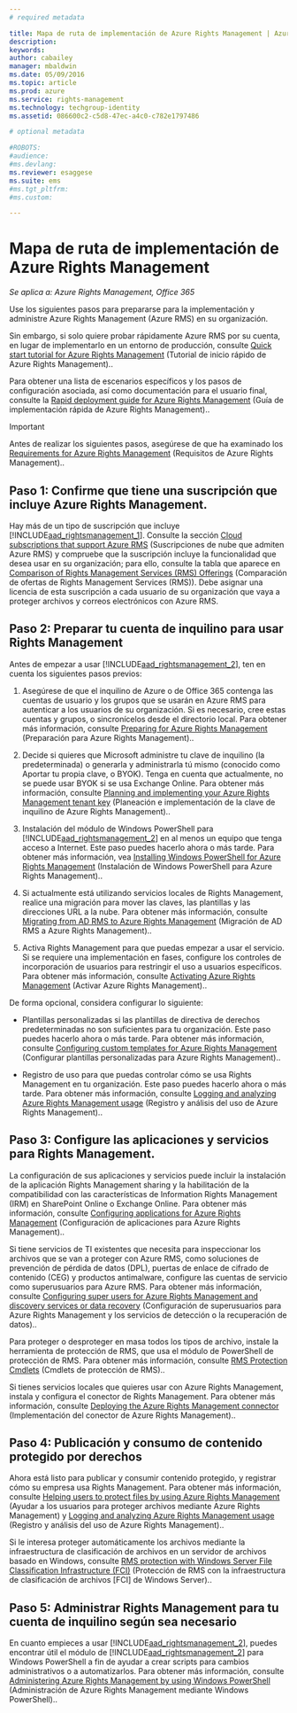 ```yaml
---
# required metadata

title: Mapa de ruta de implementación de Azure Rights Management | Azure RMS
description:
keywords:
author: cabailey
manager: mbaldwin
ms.date: 05/09/2016
ms.topic: article
ms.prod: azure
ms.service: rights-management
ms.technology: techgroup-identity
ms.assetid: 086600c2-c5d8-47ec-a4c0-c782e1797486

# optional metadata

#ROBOTS:
#audience:
#ms.devlang:
ms.reviewer: esaggese
ms.suite: ems
#ms.tgt_pltfrm:
#ms.custom:

---
```


# Mapa de ruta de implementación de Azure Rights Management

*Se aplica a: Azure Rights Management, Office 365*

Use los siguientes pasos para prepararse para la implementación y administre Azure Rights Management (Azure RMS) en su organización.

Sin embargo, si solo quiere probar rápidamente Azure RMS por su cuenta, en lugar de implementarlo en un entorno de producción, consulte [Quick start tutorial for Azure Rights Management](../get-started/quick-start-tutorial.md) (Tutorial de inicio rápido de Azure Rights Management)..

Para obtener una lista de escenarios específicos y los pasos de configuración asociada, así como documentación para el usuario final, consulte la [Rapid deployment guide for Azure Rights Management](../get-started/rapid-deployment-guide.md) (Guía de implementación rápida de Azure Rights Management)..

> [!IMPORTANT]
> Antes de realizar los siguientes pasos, asegúrese de que ha examinado los [Requirements for Azure Rights Management](../get-started/requirements-azure-rms.md) (Requisitos de Azure Rights Management)..

## Paso 1: Confirme que tiene una suscripción que incluye Azure Rights Management.
Hay más de un tipo de suscripción que incluye [!INCLUDE[aad_rightsmanagement_1](../includes/aad_rightsmanagement_1_md.md)]. Consulte la sección [Cloud subscriptions that support Azure RMS](../get-started/requirements-subscriptions.md) (Suscripciones de nube que admiten Azure RMS) y compruebe que la suscripción incluye la funcionalidad que desea usar en su organización; para ello, consulte la tabla que aparece en [Comparison of Rights Management Services (RMS) Offerings](https://technet.microsoft.com/dn858608) (Comparación de ofertas de Rights Management Services (RMS)). Debe asignar una licencia de esta suscripción a cada usuario de su organización que vaya a proteger archivos y correos electrónicos con Azure RMS.

## Paso 2: Preparar tu cuenta de inquilino para usar Rights Management
Antes de empezar a usar [!INCLUDE[aad_rightsmanagement_2](../includes/aad_rightsmanagement_2_md.md)], ten en cuenta los siguientes pasos previos:

1.  Asegúrese de que el inquilino de Azure o de Office 365 contenga las cuentas de usuario y los grupos que se usarán en Azure RMS para autenticar a los usuarios de su organización. Si es necesario, cree estas cuentas y grupos, o sincronícelos desde el directorio local. Para obtener más información, consulte [Preparing for Azure Rights Management](prepare.md) (Preparación para Azure Rights Management)..

2.  Decide si quieres que Microsoft administre tu clave de inquilino (la predeterminada) o generarla y administrarla tú mismo (conocido como Aportar tu propia clave, o BYOK). Tenga en cuenta que actualmente, no se puede usar BYOK si se usa Exchange Online. Para obtener más información, consulte [Planning and implementing your Azure Rights Management tenant key](plan-implement-tenant-key.md) (Planeación e implementación de la clave de inquilino de Azure Rights Management)..

3.  Instalación del módulo de Windows PowerShell para [!INCLUDE[aad_rightsmanagement_2](../includes/aad_rightsmanagement_2_md.md)] en al menos un equipo que tenga acceso a Internet. Este paso puedes hacerlo ahora o más tarde. Para obtener más información, vea [Installing Windows PowerShell for Azure Rights Management](../deploy-use/install-powershell.md) (Instalación de Windows PowerShell para Azure Rights Management)..

4.  Si actualmente está utilizando servicios locales de Rights Management, realice una migración para mover las claves, las plantillas y las direcciones URL a la nube. Para obtener más información, consulte [Migrating from AD RMS to Azure Rights Management](migrate-from-ad-rms-to-azure-rms.md) (Migración de AD RMS a Azure Rights Management)..

5.  Activa Rights Management para que puedas empezar a usar el servicio. Si se requiere una implementación en fases, configure los controles de incorporación de usuarios para restringir el uso a usuarios específicos. Para obtener más información, consulte [Activating Azure Rights Management](../deploy-use/activate-service.md) (Activar Azure Rights Management)..

De forma opcional, considera configurar lo siguiente:

-   Plantillas personalizadas si las plantillas de directiva de derechos predeterminadas no son suficientes para tu organización. Este paso puedes hacerlo ahora o más tarde. Para obtener más información, consulte [Configuring custom templates for Azure Rights Management](../deploy-use/configure-custom-templates.md) (Configurar plantillas personalizadas para Azure Rights Management)..

-   Registro de uso para que puedas controlar cómo se usa Rights Management en tu organización. Este paso puedes hacerlo ahora o más tarde. Para obtener más información, consulte [Logging and analyzing Azure Rights Management usage](../deploy-use/log-analyze-usage.md) (Registro y análisis del uso de Azure Rights Management)..

## Paso 3: Configure las aplicaciones y servicios para Rights Management.
La configuración de sus aplicaciones y servicios puede incluir la instalación de la aplicación Rights Management sharing y la habilitación de la compatibilidad con las características de Information Rights Management (IRM) en SharePoint Online o Exchange Online. Para obtener más información, consulte [Configuring applications for Azure Rights Management](../deploy-use/configure-applications.md) (Configuración de aplicaciones para Azure Rights Management)..

Si tiene servicios de TI existentes que necesita para inspeccionar los archivos que se van a proteger con Azure RMS, como soluciones de prevención de pérdida de datos (DPL), puertas de enlace de cifrado de contenido (CEG) y productos antimalware, configure las cuentas de servicio como superusuarios para Azure RMS. Para obtener más información, consulte [Configuring super users for Azure Rights Management and discovery services or data recovery](../deploy-use/configure-super-users.md) (Configuración de superusuarios para Azure Rights Management y los servicios de detección o la recuperación de datos)..

Para proteger o desproteger en masa todos los tipos de archivo, instale la herramienta de protección de RMS, que usa el módulo de PowerShell de protección de RMS. Para obtener más información, consulte [RMS Protection Cmdlets](https://msdn.microsoft.com/library/mt433195.aspx) (Cmdlets de protección de RMS)..

Si tienes servicios locales que quieres usar con Azure Rights Management, instala y configura el conector de Rights Management. Para obtener más información, consulte [Deploying the Azure Rights Management connector](../deploy-use/deploy-rms-connector.md) (Implementación del conector de Azure Rights Management)..

## Paso 4: Publicación y consumo de contenido protegido por derechos
Ahora está listo para publicar y consumir contenido protegido, y registrar cómo su empresa usa Rights Management. Para obtener más información, consulte [Helping users to protect files by using Azure Rights Management](../deploy-use/help-users.md) (Ayudar a los usuarios para proteger archivos mediante Azure Rights Management) y [Logging and analyzing Azure Rights Management usage](../deploy-use/log-analyze-usage.md) (Registro y análisis del uso de Azure Rights Management)..

Si le interesa proteger automáticamente los archivos mediante la infraestructura de clasificación de archivos en un servidor de archivos basado en Windows, consulte [RMS protection with Windows Server File Classification Infrastructure (FCI)](../rms-client/configure-fci.md) (Protección de RMS con la infraestructura de clasificación de archivos [FCI] de Windows Server)..

## Paso 5: Administrar Rights Management para tu cuenta de inquilino según sea necesario
En cuanto empieces a usar [!INCLUDE[aad_rightsmanagement_2](../includes/aad_rightsmanagement_2_md.md)], puedes encontrar útil el módulo de [!INCLUDE[aad_rightsmanagement_2](../includes/aad_rightsmanagement_2_md.md)] para Windows PowerShell a fin de ayudar a crear scripts para cambios administrativos o a automatizarlos. Para obtener más información, consulte [Administering Azure Rights Management by using Windows PowerShell](../deploy-use/administer-powershell.md) (Administración de Azure Rights Management mediante Windows PowerShell)..




<!--HONumber=May16_HO2-->


